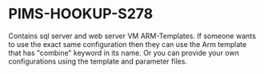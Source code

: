 # PIMS-HOOKUP-S278

Contains sql server and web server VM ARM-Templates.
If someone wants to use the exact same configuration then they can use the Arm template that has "combine" keyword in its name.
Or you can provide your own configurations using the template and parameter files.

